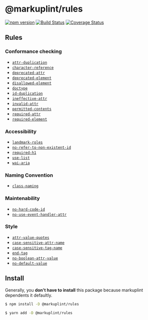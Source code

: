 # @markuplint/rules

[![npm version](https://badge.fury.io/js/%40markuplint%2Frules.svg)](https://www.npmjs.com/package/@markuplint/rules)
[![Build Status](https://travis-ci.org/markuplint/markuplint.svg?branch=main)](https://travis-ci.org/markuplint/markuplint)
[![Coverage Status](https://coveralls.io/repos/github/markuplint/markuplint/badge.svg?branch=main)](https://coveralls.io/github/markuplint/markuplint?branch=main)

## Rules

### Conformance checking

- [`attr-duplication`](./src/attr-duplication)
- [`character-reference`](./src/character-reference)
- [`deprecated-attr`](./src/deprecated-attr)
- [`deprecated-element`](./src/deprecated-element)
- [`disallowed-element`](./src/disallowed-element)
- [`doctype`](./src/doctype)
- [`id-duplication`](./src/id-duplication)
- [`ineffective-attr`](./src/ineffective-attr)
- [`invalid-attr`](./src/invalid-attr)
- [`permitted-contents`](./src/permitted-contents)
- [`required-attr`](./src/required-attr)
- [`required-element`](./src/required-element)

### Accessibility

- [`landmark-roles`](./src/landmark-roles)
- [`no-refer-to-non-existent-id`](./src/no-refer-to-non-existent-id)
- [`required-h1`](./src/required-h1)
- [`use-list`](./src/use-list)
- [`wai-aria`](./src/wai-aria)

### Naming Convention

- [`class-naming`](./src/class-naming)

### Maintenability

- [`no-hard-code-id`](./src/no-hard-code-id)
- [`no-use-event-handler-attr`](./src/no-use-event-handler-attr)

### Style

- [`attr-value-quotes`](./src/attr-value-quotes)
- [`case-sensitive-attr-name`](./src/case-sensitive-attr-name)
- [`case-sensitive-tag-name`](./src/case-sensitive-tag-name)
- [`end-tag`](./src/end-tag)
- [`no-boolean-attr-value`](./src/no-boolean-attr-value)
- [`no-default-value`](./src/no-default-value)

## Install

Generally, you **don't have to install** this package because markuplint dependents it defaultly.

```sh
$ npm install -D @markuplint/rules

$ yarn add -D @markuplint/rules
```
